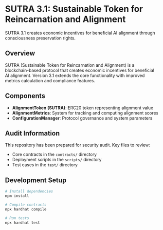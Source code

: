 ﻿# SUTRA 3.1: Sustainable Token for Reincarnation and Alignment

SUTRA 3.1 creates economic incentives for beneficial AI alignment through consciousness preservation rights.

## Overview

SUTRA (Sustainable Token for Reincarnation and Alignment) is a blockchain-based protocol that creates economic incentives for beneficial AI alignment. Version 3.1 extends the core functionality with improved metrics calculation and compliance features.

## Components

- **AlignmentToken (SUTRA)**: ERC20 token representing alignment value
- **AlignmentMetrics**: System for tracking and computing alignment scores
- **ConfigurationManager**: Protocol governance and system parameters

## Audit Information

This repository has been prepared for security audit. Key files to review:
- Core contracts in the `contracts/` directory
- Deployment scripts in the `scripts/` directory
- Test cases in the `test/` directory

## Development Setup

```bash
# Install dependencies
npm install

# Compile contracts
npx hardhat compile

# Run tests
npx hardhat test
